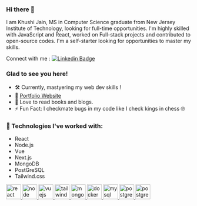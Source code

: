 ### Hi there 👋
 I am Khushi Jain, MS in Computer Science graduate from New Jersey Institute of Technology, looking for full-time opportunities. I'm highly skilled with JavaScript and React, worked on Full-stack projects and contributed to open-source codes. I'm a self-starter looking for opportunities to master my skills. 

Connect with me :  [![Linkedin Badge](https://img.shields.io/badge/LinkedIn-0077B5?style=for-the-badge&logo=linkedin&logoColor=white)](https://www.linkedin.com/in/khushijain26/)
 ### Glad to see you here!
 
- 🛠 Currently, mastyering my web dev skills !
- 🚀 [Portfolio Website](https://khushijain.netlify.app)
- 📰 Love to read books and blogs.
- ⚡ Fun Fact: I checkmate bugs in my code like I check kings in chess 🤓
### 🌟 Technologies I've worked with:

- React
- Node.js
- Vue
- Next.js
- MongoDB
- PostGreSQL
- Tailwind.css

<p align="left">
<a href="https://reactjs.org/" target="_blank"> <img src="https://upload.wikimedia.org/wikipedia/commons/a/a7/React-icon.svg" alt="react" width="40" height="40"/> </a>
<a href="https://nodejs.org/" target="_blank"> <img src="https://upload.wikimedia.org/wikipedia/commons/d/d9/Node.js_logo.svg" alt="node" width="40" height="40"/> </a> 
<a href="https://vuejs.org/" target="_blank"> <img src="https://upload.wikimedia.org/wikipedia/commons/9/95/Vue.js_Logo_2.svg" alt="vuejs" width="40" height="40"/> </a> 
<a href="https://tailwindcss.com/" target="_blank"> <img src="https://www.vectorlogo.zone/logos/tailwindcss/tailwindcss-icon.svg" alt="tailwind" width="40" height="40"/> </a>
<a href="https://www.mongodb.com/" target="_blank"> <img src="https://w7.pngwing.com/pngs/63/19/png-transparent-mongodb-database-nosql-postgresql-mongo-text-logo-business-thumbnail.png" alt="mongodb" width="40" height="40"/> </a> 
 </a> <a href="https://www.docker.com/" target="_blank"> <img src="https://www.docker.com/wp-content/uploads/2022/03/vertical-logo-monochromatic.png" alt="docker" width="40" height="40"/> </a> 
<a href="https://www.mysql.com/" target="_blank"> <img src="https://upload.wikimedia.org/wikipedia/commons/0/0a/MySQL_textlogo.svg" alt="mysql" width="40" height="40"/> </a> 
<a href="https://www.postgresql.org" target="_blank"> <img src="https://upload.wikimedia.org/wikipedia/commons/2/29/Postgresql_elephant.svg" alt="postgresql" width="40" height="40"/> </a> 
<a href = "https://www.python.org" target="-blank"> <img src="https://upload.wikimedia.org/wikipedia/commons/thumb/c/c3/Python-logo-notext.svg/242px-Python-logo-notext.svg.png" alt="postgresql" width="40" height="40"/> </a>
</p>


